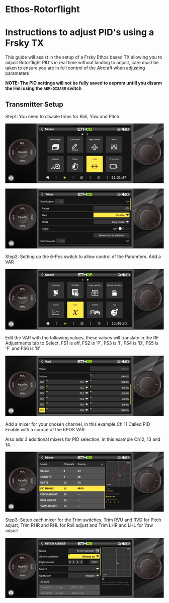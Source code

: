 # Ethos-Rotorflight
# Instructions to adjust PID's using a Frsky TX
This guide will assist in the setup of a Frsky Ethos based TX allowing you to adjust Rotorflight PID's in real time without landing to adjust, care must be taken to ensure you are in full control of the Aircraft when adjusting parameters

__NOTE: The PID settings will not be fully saved to eeprom untill you disarm the Heli using the <code>ARM\DISARM</code> switch__

## Transmitter Setup
Step1: You need to disable trims for Roll, Yaw and Pitch

![image](https://github.com/jimmy6616/Ethos-Rotorflight/blob/main/Trim1.jpg)

![imaage](https://github.com/jimmy6616/Ethos-Rotorflight/blob/main/Trim2.jpg)

Step2: Setting up the 6-Pos switch to allow control of the Paramters.
Add a VAR

![image](https://github.com/jimmy6616/Ethos-Rotorflight/blob/main/Var1.jpg)

Edit the VAR with the following values, these values will translate in the RF Adjustments tab to Select, FS1 is off, FS2 is 'P', FS3 is 'I', FS4 is 'D', FS5 is 'F' and FS6 is 'B'

![image](https://github.com/jimmy6616/Ethos-Rotorflight/blob/main/Var2.jpg)

Add a mixer for your chosen channel, in this example Ch 11 Called PID Enable with a source of the 6POS VAR. 

Also add 3 additional mixers for PID selection, in this example Ch12, 13 and 14.

![image](https://github.com/jimmy6616/Ethos-Rotorflight/blob/main/Mix1.jpg)

Step3: Setup each mixer for the Trim switches, Trim RVU and RVD for Pitch adjust, Trim RHR and RHL for Roll adjust and Trim LHR and LHL for Yaw adjust

![image](https://github.com/jimmy6616/Ethos-Rotorflight/blob/main/Mix4.jpg)
